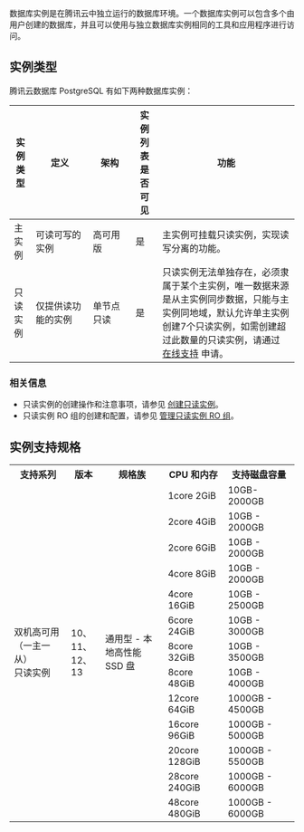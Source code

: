 数据库实例是在腾讯云中独立运行的数据库环境。一个数据库实例可以包含多个由用户创建的数据库，并且可以使用与独立数据库实例相同的工具和应用程序进行访问。

## 实例类型
腾讯云数据库 PostgreSQL 有如下两种数据库实例：
<table>
<thead><tr><th>实例类型</th><th width="20%">定义</th><th width="15%">架构</th><th>实例列表是否可见</th><th>功能</th></tr></thead>
<tbody><tr>
<td>主实例</td>
<td>可读可写的实例</td>
<td>高可用版</td>
<td>是</td>
<td>主实例可挂载只读实例，实现读写分离的功能。</td></tr>
<tr>
<td>只读实例</td>
<td>仅提供读功能的实例</td>
<td>单节点只读</td>
<td>是</td>
<td>只读实例无法单独存在，必须隶属于某个主实例，唯一数据来源是从主实例同步数据，只能与主实例同地域，默认允许单主实例创建7个只读实例，如需创建超过此数量的只读实例，请通过 <a href="https://cloud.tencent.com/online-service?from=connect-us">在线支持</a> 申请。</td></tr>
</tbody></table>

### 相关信息
- 只读实例的创建操作和注意事项，请参见 [创建只读实例](https://cloud.tencent.com/document/product/409/49547)。
- 只读实例 RO 组的创建和配置，请参见 [管理只读实例 RO 组](https://cloud.tencent.com/document/product/409/49548)。

## 实例支持规格
<table>
<tr>
<th>支持系列</th><th>版本</th><th>规格族</th><th>CPU 和内存</th><th>支持磁盘容量</th></tr>
<tr>
<td rowspan="13" width="20%">双机高可用（一主一从）<br>只读实例</td>
<td rowspan="13" width="12%">10、11、12、13</td>
<td rowspan="13" width="22%">通用型 - 本地高性能 SSD 盘</td>
<td>1core 2GiB</td>
<td>10GB-2000GB</td></tr>
<tr>
<td>2core 4GiB</td><td>10GB - 2000GB</td></tr>
<tr>
<td>2core 6GiB</td><td>10GB - 2000GB</td></tr>
<tr>
<td>4core 8GiB</td><td>10GB - 2000GB</td></tr>
<tr>
<td>4core 16GiB</td><td>10GB - 2500GB</td></tr>
<tr>
<td>6core 24GiB</td><td>10GB - 3000GB</td></tr>
<tr>
<td>8core 32GiB</td><td>10GB - 3500GB</td></tr>
<tr>
<td>8core 48GiB</td><td>10GB - 4000GB</td></tr>
<tr>
<td>12core 64GiB</td><td>1000GB - 4500GB</td></tr>
<tr>
<td>16core 96GiB</td><td>1000GB - 5000GB</td></tr>
<tr>
<td>20core 128GiB</td><td>1000GB - 5500GB</td></tr>
<tr>
<td>28core 240GiB</td><td>1000GB - 6000GB</td></tr>
<tr>
<td>48core 480GiB</td><td>1000GB - 6000GB</td></tr>
</table>

